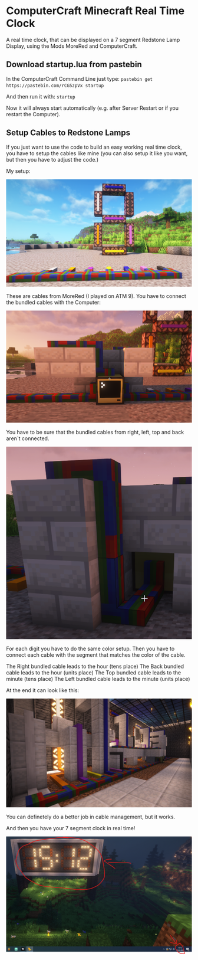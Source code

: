 # ComputerCraft Minecraft Real Time Clock
A real time clock, that can be displayed on a 7 segment Redstone Lamp Display, using the Mods MoreRed and ComputerCraft. 

## Download startup.lua from pastebin

In the ComputerCraft Command Line just type:
`pastebin get https://pastebin.com/rCG5zpVx startup`

And then run it with:
`startup`

Now it will always start automatically (e.g. after Server Restart or if you restart the Computer).

## Setup Cables to Redstone Lamps

If you just want to use the code to build an easy working real time clock, you have to setup the cables like mine (you can also setup it like you want, but then you have to adjust the code.)

My setup:

![Redstone Lamp Setup](/Setup.png)

These are cables from MoreRed (I played on ATM 9). You have to connect the bundled cables with the Computer:

![Front](computer.png)

You have to be sure that the bundled cables from right, left, top and back aren´t connected.

![Back](computer2.png)

For each digit you have to do the same color setup.
Then you have to connect each cable with the segment that matches the color of the cable.

The Right bundled cable leads to the hour (tens place)
The Back bundled cable leads to the hour (units place)
The Top bundled cable leads to the minute (tens place)
The Left bundled cable leads to the minute (units place)

At the end it can look like this:

![Cable Salad](cablemanagement.png)

You can definetely do a better job in cable management, but it works.

And then you have your 7 segment clock in real time!

![Clock](clock.png)
